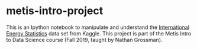 # metis-intro-project
This is an Ipython notebook to manipulate and understand the [International Energy Statistics](https://www.kaggle.com/unitednations/international-energy-statistics) data set from Kaggle. 
This project is part of the Metis Intro to Data Science course (Fall 2019, taught by Nathan Grossman).
